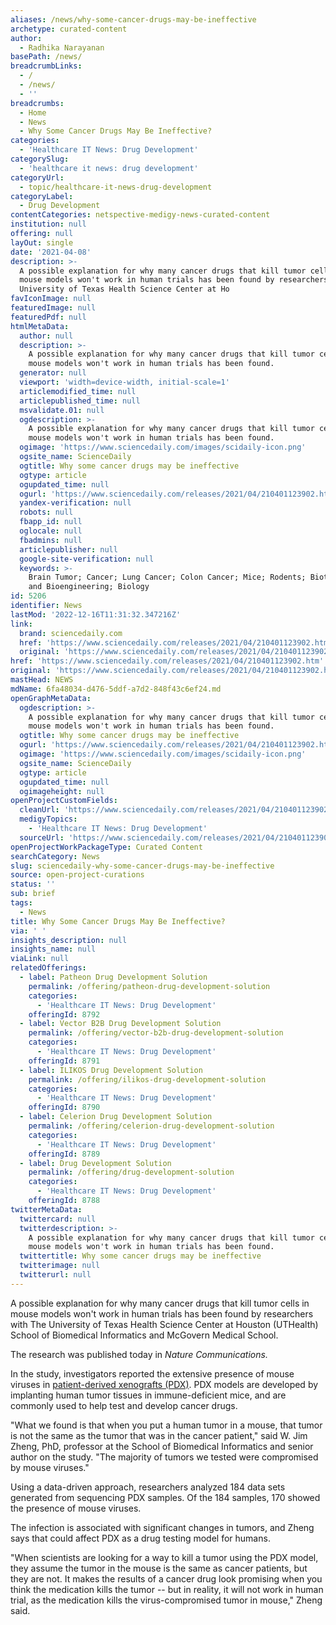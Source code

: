 ```yaml
---
aliases: /news/why-some-cancer-drugs-may-be-ineffective
archetype: curated-content
author:
  - Radhika Narayanan
basePath: /news/
breadcrumbLinks:
  - /
  - /news/
  - ''
breadcrumbs:
  - Home
  - News
  - Why Some Cancer Drugs May Be Ineffective?
categories:
  - 'Healthcare IT News: Drug Development'
categorySlug:
  - 'healthcare it news: drug development'
categoryUrl:
  - topic/healthcare-it-news-drug-development
categoryLabel:
  - Drug Development
contentCategories: netspective-medigy-news-curated-content
institution: null
offering: null
layOut: single
date: '2021-04-08'
description: >-
  A possible explanation for why many cancer drugs that kill tumor cells in
  mouse models won't work in human trials has been found by researchers with The
  University of Texas Health Science Center at Ho
favIconImage: null
featuredImage: null
featuredPdf: null
htmlMetaData:
  author: null
  description: >-
    A possible explanation for why many cancer drugs that kill tumor cells in
    mouse models won't work in human trials has been found.
  generator: null
  viewport: 'width=device-width, initial-scale=1'
  articlemodified_time: null
  articlepublished_time: null
  msvalidate.01: null
  ogdescription: >-
    A possible explanation for why many cancer drugs that kill tumor cells in
    mouse models won't work in human trials has been found.
  ogimage: 'https://www.sciencedaily.com/images/scidaily-icon.png'
  ogsite_name: ScienceDaily
  ogtitle: Why some cancer drugs may be ineffective
  ogtype: article
  ogupdated_time: null
  ogurl: 'https://www.sciencedaily.com/releases/2021/04/210401123902.htm'
  yandex-verification: null
  robots: null
  fbapp_id: null
  oglocale: null
  fbadmins: null
  articlepublisher: null
  google-site-verification: null
  keywords: >-
    Brain Tumor; Cancer; Lung Cancer; Colon Cancer; Mice; Rodents; Biotechnology
    and Bioengineering; Biology
id: 5206
identifier: News
lastMod: '2022-12-16T11:31:32.347216Z'
link:
  brand: sciencedaily.com
  href: 'https://www.sciencedaily.com/releases/2021/04/210401123902.htm'
  original: 'https://www.sciencedaily.com/releases/2021/04/210401123902.htm'
href: 'https://www.sciencedaily.com/releases/2021/04/210401123902.htm'
original: 'https://www.sciencedaily.com/releases/2021/04/210401123902.htm'
mastHead: NEWS
mdName: 6fa48034-d476-5ddf-a7d2-848f43c6ef24.md
openGraphMetaData:
  ogdescription: >-
    A possible explanation for why many cancer drugs that kill tumor cells in
    mouse models won't work in human trials has been found.
  ogtitle: Why some cancer drugs may be ineffective
  ogurl: 'https://www.sciencedaily.com/releases/2021/04/210401123902.htm'
  ogimage: 'https://www.sciencedaily.com/images/scidaily-icon.png'
  ogsite_name: ScienceDaily
  ogtype: article
  ogupdated_time: null
  ogimageheight: null
openProjectCustomFields:
  cleanUrl: 'https://www.sciencedaily.com/releases/2021/04/210401123902.htm'
  medigyTopics:
    - 'Healthcare IT News: Drug Development'
  sourceUrl: 'https://www.sciencedaily.com/releases/2021/04/210401123902.htm'
openProjectWorkPackageType: Curated Content
searchCategory: News
slug: sciencedaily-why-some-cancer-drugs-may-be-ineffective
source: open-project-curations
status: ''
sub: brief
tags:
  - News
title: Why Some Cancer Drugs May Be Ineffective?
via: ' '
insights_description: null
insights_name: null
viaLink: null
relatedOfferings:
  - label: Patheon Drug Development Solution
    permalink: /offering/patheon-drug-development-solution
    categories:
      - 'Healthcare IT News: Drug Development'
    offeringId: 8792
  - label: Vector B2B Drug Development Solution
    permalink: /offering/vector-b2b-drug-development-solution
    categories:
      - 'Healthcare IT News: Drug Development'
    offeringId: 8791
  - label: ILIKOS Drug Development Solution
    permalink: /offering/ilikos-drug-development-solution
    categories:
      - 'Healthcare IT News: Drug Development'
    offeringId: 8790
  - label: Celerion Drug Development Solution
    permalink: /offering/celerion-drug-development-solution
    categories:
      - 'Healthcare IT News: Drug Development'
    offeringId: 8789
  - label: Drug Development Solution
    permalink: /offering/drug-development-solution
    categories:
      - 'Healthcare IT News: Drug Development'
    offeringId: 8788
twitterMetaData:
  twittercard: null
  twitterdescription: >-
    A possible explanation for why many cancer drugs that kill tumor cells in
    mouse models won't work in human trials has been found.
  twittertitle: Why some cancer drugs may be ineffective
  twitterimage: null
  twitterurl: null
---
```

<p>A possible explanation for why many cancer drugs that kill tumor cells in mouse models won't work in human trials has been found by researchers with The University of Texas Health Science Center at Houston (UTHealth) School of Biomedical Informatics and McGovern Medical School.</p><p>The research was published today in <i>Nature Communications.</i></p><p>In the study, investigators reported the extensive presence of mouse viruses in <a href="https://models.crownbio.com/model/pdx/">patient-derived xenografts (PDX)</a>. PDX models are developed by implanting human tumor tissues in immune-deficient mice, and are commonly used to help test and develop cancer drugs.</p><p>"What we found is that when you put a human tumor in a mouse, that tumor is not the same as the tumor that was in the cancer patient," said W. Jim Zheng, PhD, professor at the School of Biomedical Informatics and senior author on the study. "The majority of tumors we tested were compromised by mouse viruses."</p><p>Using a data-driven approach, researchers analyzed 184 data sets generated from sequencing PDX samples. Of the 184 samples, 170 showed the presence of mouse viruses.</p><p>The infection is associated with significant changes in tumors, and Zheng says that could affect PDX as a drug testing model for humans.</p><p>"When scientists are looking for a way to kill a tumor using the PDX model, they assume the tumor in the mouse is the same as cancer patients, but they are not. It makes the results of a cancer drug look promising when you think the medication kills the tumor -- but in reality, it will not work in human trial, as the medication kills the virus-compromised tumor in mouse," Zheng said.</p>